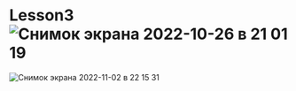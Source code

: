 # Lesson3![Снимок экрана 2022-10-26 в 21 01 19](https://user-images.githubusercontent.com/113446168/198104424-9eaf8a00-c49d-4913-a394-3dc9f85ed47e.png)
![Снимок экрана 2022-11-02 в 22 15 31](https://user-images.githubusercontent.com/113446168/199593843-54c57db5-d8a2-4b27-a112-047d84226f10.png)

